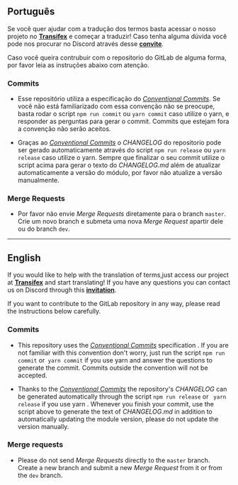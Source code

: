 ## Português

Se você quer ajudar com a tradução dos termos basta acessar o nosso projeto no [**Transifex**](https://www.transifex.com/foundryvtt-brasil/fvtt-core/) e começar a traduzir! Caso tenha alguma dúvida você pode nos procurar no Discord através desse [**convite**](https://discord.gg/Muj5AUK).

Caso você queira contrubuir com o repositorio do GitLab de alguma forma, por favor leia as instruções abaixo com atenção.


### Commits

* Esse repositório utiliza a especificação do [*Conventional Commits*](https://www.conventionalcommits.org/pt-br). Se você não está familiarizado com essa convenção não se preocupe, basta rodar o script `npm run commit` ou `yarn commit` caso utilize o yarn, e responder as perguntas para gerar o commit. Commits que estejam fora a convenção não serão aceitos.

* Graças ao [*Conventional Commits*](https://www.conventionalcommits.org/pt-br) o *CHANGELOG* do repositorio pode ser gerado automaticamente através do script `npm run release` ou `yarn release` caso utilize o yarn. Sempre que finalizar o seu commit utilize o script acima para gerar o texto do *CHANGELOG.md* além de atualizar automaticamente a versão do módulo, por favor não atualize a versão manualmente.

### Merge Requests

* Por favor não envie *Merge Requests* diretamente para o branch `master`. Crie um novo branch e submeta uma nova *Merge Request* apartir dele ou do branch `dev`.


___


## English

If you would like to help with the translation of terms,just access our project at [**Transifex**](https://www.transifex.com/foundryvtt-brasil/fvtt-core/) and start translating! If you have any questions you can contact us on Discord through this [**invitation**](https://discord.gg/Muj5AUK).

If you want to contribute to the GitLab repository in any way, please read the instructions below carefully.


### Commits

* This repository uses the [*Conventional Commits*](https://www.conventionalcommits.org) specification . If you are not familiar with this convention don't worry, just run the script `npm run commit` or` yarn commit` if you use yarn and answer the questions to generate the commit. Commits outside the convention will not be accepted.

* Thanks to the [*Conventional Commits*](https://www.conventionalcommits.org) the repository's *CHANGELOG* can be generated automatically through the script `npm run release` or ` yarn release` if you use yarn . Whenever you finish your commit, use the script above to generate the text of *CHANGELOG.md* in addition to automatically updating the module version, please do not update the version manually.

### Merge requests

* Please do not send *Merge Requests* directly to the `master` branch. Create a new branch and submit a new *Merge Request* from it or from the `dev` branch.